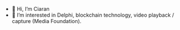 - 👋 Hi, I’m Ciaran
- 👀 I’m interested in Delphi, blockchain technology, video playback / capture (Media Foundation).

<!---
Ciaran3/Ciaran3 is a ✨ special ✨ repository because its `README.md` (this file) appears on your GitHub profile.
You can click the Preview link to take a look at your changes.
--->
